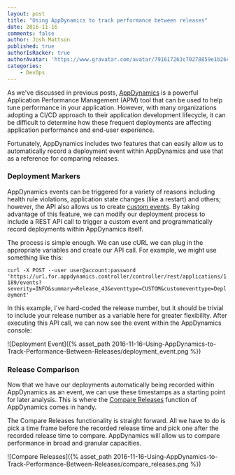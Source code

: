 ```yaml
---
layout: post
title: "Using AppDynamics to track performance between releases"
date: 2016-11-16
comments: false
author: Josh Mattson
published: true
authorIsRacker: true
authorAvatar: 'https://www.gravatar.com/avatar/791617263c70278859e1b26c15d13eab'
categories:
    - DevOps
---
```


As we've discussed in previous posts, [AppDynamics](https://www.appdynamics.com) is a powerful Application Performance Management (APM) tool that can be used to help tune performance in your application.  However, with many organizations adopting a CI/CD approach to their application development lifecycle, it can be difficult to determine how these frequent deployments are affecting application performance and end-user experience.

<!--more-->


Fortunately, AppDynamics includes two features that can easily allow us to automatically record a deployment event within AppDynamics and use that as a reference for comparing releases.

### Deployment Markers

AppDynamics events can be triggered for a variety of reasons including health rule violations, application state changes (like a restart) and others; however, the API also allows us to create [custom events](https://docs.appdynamics.com/display/PRO42/Alert+and+Respond+API#AlertandRespondAPI-CreateaCustomEvent).  By taking advantage of this feature, we can modify our deployment process to include a REST API call to trigger a custom event and programmatically record deployments within AppDynamics itself.

The process is simple enough.  We can use cURL we can plug in the appropriate variables and create our API call.  For example, we might use something like this:

`curl -X POST --user user@account:password 'https://url.for.appdynamics.controller/controller/rest/applications/1189/events?severity=INFO&summary=Release_43&eventtype=CUSTOM&customeventtype=Deployment'`

In this example, I've hard-coded the release number, but it should be trivial to include your release number as a variable here for greater flexibility.  After executing this API call, we can now see the event within the AppDynamics console:

![Deployment Event]({% asset_path 2016-11-16-Using-AppDynamics-to-Track-Performance-Between-Releases/deployment_event.png %})

### Release Comparison

Now that we have our deployments automatically being recorded within AppDynamics as an event, we can use these timestamps as a starting point for later analysis.  This is where the [Compare Releases](https://docs.appdynamics.com/display/PRO42/Metrics+and+Graphs) function of AppDynamics comes in handy.

The Compare Releases functionality is straight forward.  All we have to do is pick a time frame before the recorded release time and pick one after the recorded release time to compare.  AppDynamics will allow us to compare performance in broad and granular capacities.

![Compare Releases]({% asset_path 2016-11-16-Using-AppDynamics-to-Track-Performance-Between-Releases/compare_releases.png %})

